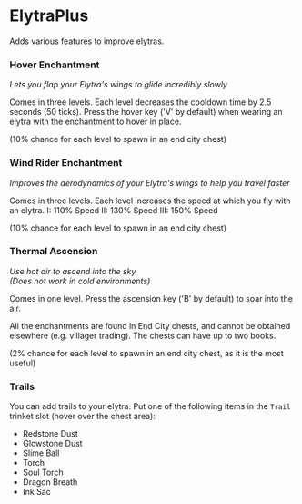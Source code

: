 # ElytraPlus
Adds various features to improve elytras.

### Hover Enchantment
<i>Lets you flap your Elytra's wings to glide incredibly slowly</i>

Comes in three levels. Each level decreases the cooldown time by 2.5 seconds (50 ticks).
Press the hover key ('V' by default) when wearing an elytra with the enchantment to hover in place.

(10% chance for each level to spawn in an end city chest)

### Wind Rider Enchantment
<i>Improves the aerodynamics of your Elytra's wings to help you travel faster</i>

Comes in three levels.
Each level increases the speed at which you fly with an elytra.
I: 110% Speed
II: 130% Speed
III: 150% Speed

(10% chance for each level to spawn in an end city chest)

### Thermal Ascension
<i>Use hot air to ascend into the sky</i>
<br />
<i>(Does not work in cold environments)</i>

Comes in one level. Press the ascension key ('B' by default) to soar into the air.

All the enchantments are found in End City chests, and cannot be obtained elsewhere (e.g. villager trading).
The chests can have up to two books.

(2% chance for each level to spawn in an end city chest, as it is the most useful)

### Trails
You can add trails to your elytra. Put one of the following items in the `Trail` trinket slot (hover over the chest area):
<ul>
<li>Redstone Dust</li>
<li>Glowstone Dust</li>
<li>Slime Ball</li>
<li>Torch</li>
<li>Soul Torch</li>
<li>Dragon Breath</li>
<li>Ink Sac</li>
</ul>